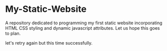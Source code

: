 # My-Static-Website
A repository dedicated to programming my first static website incorporating HTML CSS styling and dynamic javascript attributes.
Let us hope this goes to plan.

let's retry again but this time successfully.